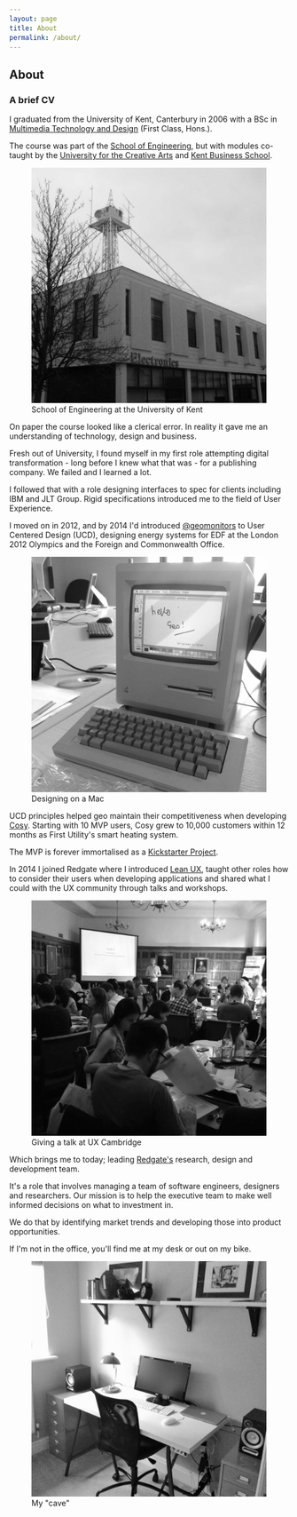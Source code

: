 ```yaml
---
layout: page
title: About
permalink: /about/
---
```




## About

### A brief CV

I graduated from the University of Kent, Canterbury in 2006 with a BSc in [Multimedia Technology and Design](https://www.kent.ac.uk/courses/undergraduate/226/multimedia-technology-and-design) (First Class, Hons.). 

The course was part of the [School of Engineering](https://www.kent.ac.uk/engineering-digital-arts), but with modules co-taught by the [University for the Creative Arts](https://www.uca.ac.uk/) and [Kent Business School](https://www.kent.ac.uk/kbs/).

<figure>
<img src="/images/kent-eng.jpg">
<figcaption>School of Engineering at the University of Kent</figcaption>
</figure>

On paper the course looked like a clerical error. In reality it gave me an understanding of technology, design and business.

Fresh out of University, I found myself in my first role attempting digital transformation - long before I knew what that was - for a publishing company. We failed and I learned a lot.

I followed that with a role designing interfaces to spec for clients including IBM and JLT Group. Rigid specifications introduced me to the field of User Experience.

I moved on in 2012, and by 2014 I'd introduced [@geomonitors](https://twitter.com/geomonitors) to User Centered Design (UCD), designing energy systems for EDF at the London 2012 Olympics and the Foreign and Commonwealth Office.

<figure>
<img src="/images/geo.jpg">
<figcaption>Designing on a Mac</figcaption>
</figure>

UCD principles helped geo maintain their competitiveness when developing [Cosy](https://www.first-utility.com/cosy). Starting with 10 MVP users, Cosy grew to 10,000 customers within 12 months as First Utility's smart heating system. 

The MVP is forever immortalised as a [Kickstarter Project](https://www.kickstarter.com/projects/greenenergyoptions/come-home-to-cosy-the-smart-heating-system-from-ge).

In 2014 I joined Redgate where I introduced [Lean UX](https://medium.com/@jonny_robots/moving-to-lean-ux-how-727361f8f7d2), taught other roles how to consider their users when developing applications and shared what I could with the UX community through talks and workshops. 

<figure>
<img src="/images/talking.jpg">
<figcaption>Giving a talk at UX Cambridge</figcaption>
</figure>

Which brings me to today; leading [Redgate's](https://www.red-gate.com/) research, design and development team.

It's a role that involves managing a team of software engineers, designers and researchers. Our mission is to help the executive team to make well informed decisions on what to investment in. 

We do that by identifying market trends and developing those into product opportunities.

If I'm not in the office, you'll find me at my desk or out on my bike.

<figure>
<img src="/images/cave.jpg">
<figcaption>My "cave"</figcaption>
</figure>